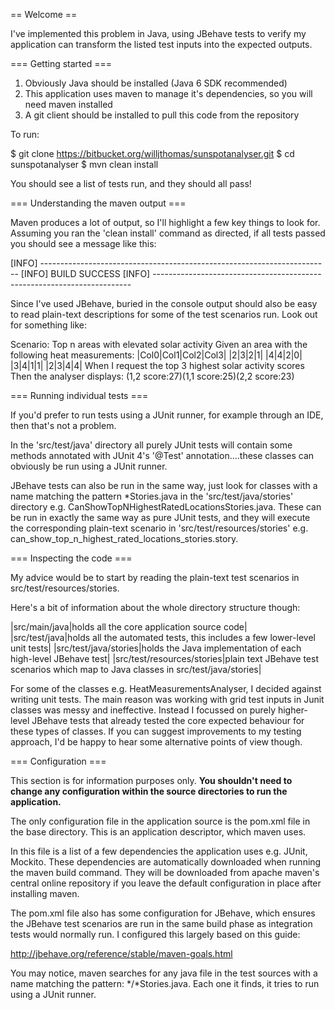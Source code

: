 == Welcome ==

I've implemented this problem in Java, using JBehave tests to verify my application can transform the listed test inputs into the expected outputs.

=== Getting started ===

1. Obviously Java should be installed (Java 6 SDK recommended)
2. This application uses maven to manage it's dependencies, so you will need maven installed
3. A git client should be installed to pull this code from the repository

To run:

$ git clone https://bitbucket.org/willjthomas/sunspotanalyser.git
$ cd sunspotanalyser
$ mvn clean install

You should see a list of tests run, and they should all pass! 

=== Understanding the maven output ===

Maven produces a lot of output, so I'll highlight a few key things to look for. Assuming you ran the 'clean install' command as directed, if all tests passed you should see a message like this:

[INFO] ------------------------------------------------------------------------
[INFO] BUILD SUCCESS
[INFO] ------------------------------------------------------------------------

Since I've used JBehave, buried in the console output should also be easy to read plain-text descriptions for some of the test scenarios run. Look out for something like:

Scenario: Top n areas with elevated solar activity
Given an area with the following heat measurements:
|Col0|Col1|Col2|Col3|
|2|3|2|1|
|4|4|2|0|
|3|4|1|1|
|2|3|4|4|
When I request the top 3 highest solar activity scores
Then the analyser displays: (1,2 score:27)(1,1 score:25)(2,2 score:23)

=== Running individual tests ===

If you'd prefer to run tests using a JUnit runner, for example through an IDE, then that's not a  problem. 

In the 'src/test/java' directory all purely JUnit tests will contain some methods annotated with JUnit 4's '@Test' annotation....these classes can obviously be run using a JUnit runner. 

JBehave tests can also be run in the same way, just look for classes with a name matching the pattern *Stories.java in the 'src/test/java/stories' directory e.g. CanShowTopNHighestRatedLocationsStories.java. These can be run in exactly the same way as pure JUnit tests, and they will execute the corresponding plain-text scenario in 'src/test/resources/stories' e.g. can_show_top_n_highest_rated_locations_stories.story.


=== Inspecting the code ===

My advice would be to start by reading the plain-text test scenarios in src/test/resources/stories.

Here's a bit of information about the whole directory structure though:

|src/main/java|holds all the core application source code|
|src/test/java|holds all the automated tests, this includes a few lower-level unit tests|
|src/test/java/stories|holds the Java implementation of each high-level JBehave test|
|src/test/resources/stories|plain text JBehave test scenarios which map to Java classes in src/test/java/stories|

For some of the classes e.g. HeatMeasurementsAnalyser, I decided against writing unit tests. The main reason was working with grid test inputs in Junit classes was messy and ineffective. Instead I focussed on purely higher-level JBehave tests that already tested the core expected behaviour for these types of classes. If you can suggest improvements to my testing approach, I'd be happy to hear some alternative points of view though.


=== Configuration ===

This section is for information purposes only. **You shouldn't need to change any configuration within the source directories to run the application.**

The only configuration file in the application source is the pom.xml file in the base directory. This is an application descriptor, which maven uses.

In this file is a list of a few dependencies the application uses e.g. JUnit, Mockito. These dependencies are automatically downloaded when running the maven build command. They will be downloaded from apache maven's central online repository if you leave the default configuration in place after installing maven.

The pom.xml file also has some configuration for JBehave, which ensures the JBehave test scenarios are run in the same build phase as integration tests would normally run. I configured this largely based on this guide:

http://jbehave.org/reference/stable/maven-goals.html

You may notice, maven searches for any java file in the test sources with a name matching the pattern: */*Stories.java. Each one it finds, it tries to run using a JUnit runner.

